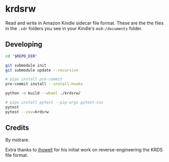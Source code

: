# krdsrw
Read and write in Amazon Kindle sidecar file format. These are the the files in the `.sdr` folders you see in your Kindle's `ms0:/documents` folder.

## Developing
```bash
cd "$REPO_DIR"

git submodule init
git submodule update --recursive

# pipx install pre-commit
pre-commit install --install-hooks

python -m build --wheel ./krdsrw/

# pipx install pytest --pip-args pytest-cov
pytest
pytest --cov=krdsrw
```

## Credits
By midrare.

Extra thanks to [jhowell](https://www.mobileread.com/forums/showthread.php?t=322172) for his initial work on reverse-engineering the KRDS file format.
